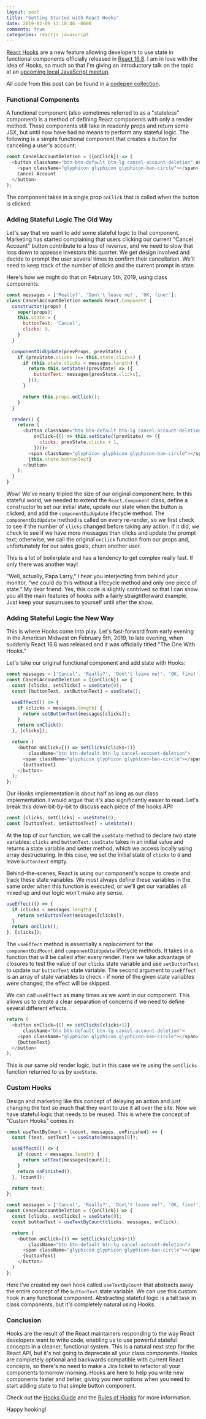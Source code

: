 ```yaml
---
layout: post
title: "Getting Started with React Hooks"
date: 2019-02-09 13:10:46 -0600
comments: true
categories: reactjs javascript
---
```


[React Hooks][hooks-guide] are a new feature allowing developers to use state in functional components officially released in [React 16.8][react-16-8]. I am in love with the idea of Hooks, so much so that I'm giving an introductory talk on the topic at an [upcoming local JavaScript meetup][meetup].

All code from this post can be found in a [codepen collection][codepen].

### Functional Components ###

A functional component (also sometimes referred to as a "stateless" component) is a method of defining React components with only a render method. These components still take in readonly props and return some JSX, but until now have had no means to perform any stateful logic. The following is a simple functional component that creates a button for canceling a user's account:

``` javascript https://codepen.io/larryprice/pen/BMJYwe
const CancelAccountDeletion = ({onClick}) => (
  <button className="btn btn-default btn-lg cancel-account-deletion" onClick={onClick}>
    <span className="glyphicon glyphicon glyphicon-ban-circle"></span>
    Cancel Account
  </button>
);
```

The component takes in a single prop `onClick` that is called when the button is clicked.

### Adding Stateful Logic The Old Way ###

Let's say that we want to add some stateful logic to that component. Marketing has started complaining that users clicking our current "Cancel Account" button contribute to a loss of revenue, and we need to slow that loss down to appease investors this quarter. We get design involved and decide to prompt the user several times to confirm their cancellation. We'll need to keep track of the number of clicks and the current prompt in state.

Here's how we might do that on February 5th, 2019, using class components:

``` javascript https://codepen.io/larryprice/pen/XOgKYd
const messages = ['Really?', 'Don\'t leave me!', 'OK, fine!'];
class CancelAccountDeletion extends React.Component {
  constructor(props) {
    super(props);
    this.state = {
      buttonText: 'Cancel',
      clicks: 0,
    }
  }

  componentDidUpdate(prevProps, prevState) {
    if (prevState.clicks !== this.state.clicks) {
      if (this.state.clicks < messages.length) {
        return this.setState((prevState) => ({
          buttonText: messages[prevState.clicks],
        }));
      }

      return this.props.onClick();
    }
  }

  render() {
    return (
      <button className="btn btn-default btn-lg cancel-account-deletion"
          onClick={() => this.setState((prevState) => ({
            clicks: prevState.clicks + 1,
          }))}>
        <span className="glyphicon glyphicon glyphicon-ban-circle"></span>
        {this.state.buttonText}
      </button>
    );
  }
}
```

Wow! We've nearly tripled the size of our original component here. In this stateful world, we needed to extend the `React.Component` class, define a constructor to set our initial state, update our state when the button is clicked, and add the `componentDidUpdate` lifecycle method. The `componentDidUpdate` method is called on every re-render, so we first check to see if the number of `clicks` changed before taking any action. If it did, we check to see if we have more messages than clicks and update the prompt text; otherwise, we call the original `onClick` function from our props and, unfortunately for our sales goals, churn another user.

This is a lot of boilerplate and has a tendency to get complex really fast. If only there was another way!

"Well, actually, Papa Larry," I hear you interjecting from behind your monitor, "we could do this without a lifecycle method and only one piece of state." My dear friend. Yes, this code is slightly contrived so that I can show you all the main features of hooks with a fairly straightforward example. Just keep your susurruses to yourself until after the show.

### Adding Stateful Logic the New Way ###

This is where Hooks come into play. Let's fast-forward from early evening in the American Midwest on February 5th, 2019, to late evening, when suddenly React 16.8 was released and it was officially titled "The One With Hooks."

Let's take our original functional component and add state with Hooks:

``` javascript https://codepen.io/larryprice/pen/vbgwGx
const messages = ['Cancel', 'Really?', 'Don\'t leave me!', 'OK, fine!'];
const CancelAccountDeletion = ({onClick}) => {
  const [clicks, setClicks] = useState(0);
  const [buttonText, setButtonText] = useState();

  useEffect(() => {
    if (clicks < messages.length) {
      return setButtonText(messages[clicks]);
    }
    return onClick();
  }, [clicks]);

  return (
    <button onClick={() => setClicks(clicks+1)}
        className="btn btn-default btn-lg cancel-account-deletion">
      <span className="glyphicon glyphicon glyphicon-ban-circle"></span>
      {buttonText}
    </button>
  );
};
```

Our Hooks implementation is about half as long as our class implementation. I would argue that it's also significantly easier to read. Let's break this down bit-by-bit to discuss each piece of the hooks API:

``` javascript
const [clicks, setClicks] = useState(0);
const [buttonText, setButtonText] = useState();
```

At the top of our function, we call the `useState` method to declare two state variables: `clicks` and `buttonText`. `useState` takes in an initial value and returns a state variable and setter method, which we access locally using array destructuring. In this case, we set the initial state of `clicks` to `0` and leave `buttonText` empty.

Behind-the-scenes, React is using our component's scope to create and track these state variables. We _must_ always define these variables in the same order when this function is executed, or we'll get our variables all mixed up and our logic won't make any sense.

``` javascript
useEffect(() => {
  if (clicks < messages.length) {
    return setButtonText(messages[clicks]);
  }
  return onClick();
}, [clicks]);
```

The `useEffect` method is essentially a replacement for the `componentDidMount` and `componentDidUpdate` lifecycle methods. It takes in a function that will be called after every render. Here we take advantage of closures to test the value of our `clicks` state variable and use `setButtonText` to update our `buttonText` state variable. The second argument to `useEffect` is an array of state variables to check - if none of the given state variables were changed, the effect will be skipped.

We can call `useEffect` as many times as we want in our component. This allows us to create a clear separation of concerns if we need to define several different effects.

``` javascript
return (
  <button onClick={() => setClicks(clicks+1)}
      className="btn btn-default btn-lg cancel-account-deletion">
    <span className="glyphicon glyphicon glyphicon-ban-circle"></span>
    {buttonText}
  </button>
);
```

This is our same old render logic, but in this case we're using the `setClicks` function returned to us by `useState`.

### Custom Hooks ###

Design and marketing like this concept of delaying an action and just changing the text so much that they want to use it all over the site. Now we have stateful logic that needs to be reused. This is where the concept of "Custom Hooks" comes in:

``` javascript https://codepen.io/larryprice/pen/GzENrZ
const useTextByCount = (count, messages, onFinished) => {
  const [text, setText] = useState(messages[0]);

  useEffect(() => {
    if (count < messages.length) {
      return setText(messages[count]);
    }
    return onFinished();
  }, [count]);

  return text;
};

const messages = ['Cancel', 'Really?', 'Don\'t leave me!', 'OK, fine!']
const CancelAccountDeletion = ({onClick}) => {
  const [clicks, setClicks] = useState(0);
  const buttonText = useTextByCount(clicks, messages, onClick);

  return (
    <button onClick={() => setClicks(clicks+1)}
        className="btn btn-default btn-lg cancel-account-deletion">
      <span className="glyphicon glyphicon glyphicon-ban-circle"></span>
      {buttonText}
    </button>
  )
};
```

Here I've created my own hook called `useTextByCount` that abstracts away the entire concept of the `buttonText` state variable. We can use this custom hook in any functional component. Abstracting stateful logic is a tall task in class components, but it's completely natural using Hooks.

### Conclusion ###

Hooks are the result of the React maintainers responding to the way React developers want to write code, enabling us to use powerful stateful concepts in a cleaner, functional system. This is a natural next step for the React API, but it's not going to deprecate all your class components. Hooks are completely optional and backwards compatible with current React concepts, so there's no need to make a Jira ticket to refactor all your components tomorrow morning. Hooks are here to help you write new components faster and better, giving you new options when you need to start adding state to that simple button component.

Check out the [Hooks Guide][hooks-guide] and the [Rules of Hooks][hooks-rules] for more information.

Happy hooking!

[hooks-guide]: https://reactjs.org/docs/hooks-intro.html
[react-16-8]: https://reactjs.org/blog/2019/02/06/react-v16.8.0.html
[hooks-rules]: https://reactjs.org/docs/hooks-rules.html
[abramov]: https://medium.com/@dan_abramov/making-sense-of-react-hooks-fdbde8803889
[meetup]: https://www.meetup.com/C-U-JavaScript/events/258294308/
[codepen]: https://codepen.io/collection/XMoJzy/
